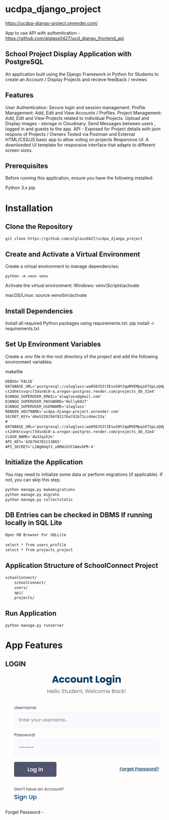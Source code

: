 # ucdpa_django_project

https://ucdpa-django-project.onrender.com/

App to use API with authentication  - https://github.com/alglass0427/ucd_django_frontend_api

## School Project Display Application with PostgreSQL

An application built using the Django Framework in Python for Students to create an Account / Display Projects and recieve feedback / reviews


## Features
User Authentication: Secure login and session management.
Profile Management: Add, Edit and View Accounts /  Profiles.
Project Management: Add, Edit and View Projects related to individual Projects.
Upload and Display images -  storage in Cloudinary.
Send Messages between users , logged in and guests to the app.
API -  Exposed for Project details with json respons of Projects / Owners
Tested via Postman and External HTML/CSS/JS basic app to allow voting on projects
Responsive UI: A downloeded UI template for responsive interface that adapts to different screen sizes.

## Prerequisites
Before running this application, ensure you have the following installed:

Python 3.x
pip

# Installation
## Clone the Repository

    git clone https://github.com/alglass0427/ucdpa_django_project

## Create and Activate a Virtual Environment

Create a virtual environment to manage dependencies:

    python -m venv venv

Activate the virtual environment:
Windows:
    venv\Scripts\activate

macOS/Linux:
    source venv/bin/activate

## Install Dependencies
Install all required Python packages using requirements.txt:
    pip install -r requirements.txt

## Set Up Environment Variables

Create a .env file in the root directory of the project and add the following environment variables:

makefile

    DEBUG='FALSE'
    DATABASE_URL='postgresql://alwglass:wa050J5ItIEvuS0Y2qwMVEMpqiKTSpLx@dpg-ct2dhktsvqrc73dsn8c0-a.oregon-postgres.render.com/projects_db_31e4'
    DJANGO_SUPERUSER_EMAIL='alwglass@gmail.com'
    DJANGO_SUPERUSER_PASSWORD='Holly0427'
    DJANGO_SUPERUSER_USERNAME='alwglass'
    RENDER_HOSTNAME='ucdpa-django-project.onrender.com'
    SECRET_KEY='d4e5320356f82176a7d1b71cc44ec33a'
    # DATABASE_URL='postgresql://alwglass:wa050J5ItIEvuS0Y2qwMVEMpqiKTSpLx@dpg-ct2dhktsvqrc73dsn8c0-a.oregon-postgres.render.com/projects_db_31e4'
    CLOUD_NAME='dw32qih2n'
    API_KEY='426794781113865'
    API_SECRET='L1Wg6HqYJ_u0RWiGYCSAmvbPR-4'


## Initialize the Application
You may need to initialize some data or perform migrations (if applicable). If not, you can skip this step.

    python manage.py makemigrations
    python manage.py migrate
    python manage.py collectstatic

## DB Entries can be checked in DBMS If running locally in SQL Lite
    Open DB Browser For SQLLite
    
    select * from users_profile
    select * from projects_project

## Application Structure of SchoolConnect Project

    schoolConnect/
        schoolConnect/
        users/
        api/
        projects/

## Run Application

    python manage.py runserver

# App Features
## LOGIN

![Login Screen](image.png)

Forget Password - 